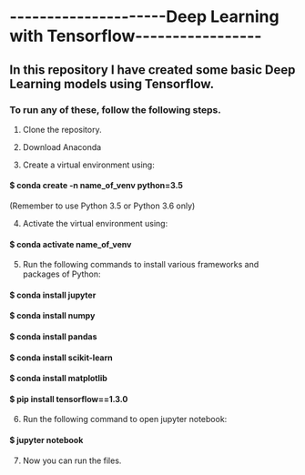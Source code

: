 # ---------------------Deep Learning with Tensorflow-----------------
## In this repository I have created some basic Deep Learning models using Tensorflow.
### To run any of these, follow the following steps.

1. Clone the repository.

2. Download Anaconda 

3. Create a virtual environment using:
#### $ conda create -n name_of_venv python=3.5
(Remember to use Python 3.5 or Python 3.6 only)

4. Activate the virtual environment using:
#### $ conda activate name_of_venv

5. Run the following commands to install various frameworks and packages of Python:
#### $ conda install jupyter
#### $ conda install numpy
#### $ conda install pandas
#### $ conda install scikit-learn
#### $ conda install matplotlib
#### $ pip install tensorflow==1.3.0

6. Run the following command to open jupyter notebook:
#### $ jupyter notebook

7. Now you can run the files. 
